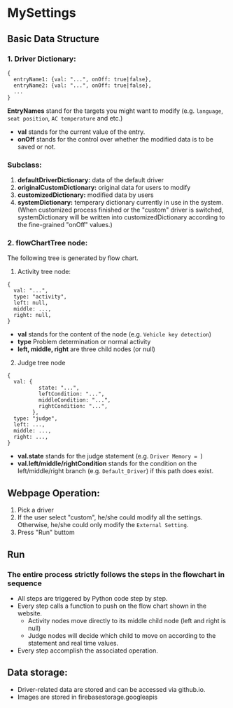 # MySettings

## Basic Data Structure
### 1. Driver Dictionary:
```
{
  entryName1: {val: "...", onOff: true|false},
  entryName2: {val: "...", onOff: true|false},
  ...
}
```
**EntryNames** stand for the targets you might want to modify (e.g. `language`, `seat position`, `AC temperature` and etc.)
- **val** stands for the current value of the entry.
- **onOff** stands for the control over whether the modified data is to be saved or not.

### Subclass:
1. **defaultDriverDictionary:**
   data of the default driver
2. **originalCustomDictionary:**
   original data for users to modify
3. **customizedDictionary:**
   modified data by users
4. **systemDictionary:**
   temperary dictionary currently in use in the system. (When customized process finished or the "custom" driver is switched, systemDictionary will be written into customizedDictionary according to the fine-grained "onOff" values.)

### 2. flowChartTree node:
The following tree is generated by flow chart.
1. Activity tree node:
```
{
  val: "...",
  type: "activity",
  left: null,
  middle: ...,
  right: null,
}
```
- **val** stands for the content of the node (e.g. `Vehicle key detection`)
- **type** Problem determination or normal activity
- **left, middle, right** are three child nodes (or null)

2. Judge tree node
```
{
  val: {
          state: "...",
          leftCondition: "...",
          middleCondition: "...",
          rightCondition: "...",
        },
  type: "judge",
  left: ...,
  middle: ...,
  right: ...,
}
```

- **val.state** stands for the judge statement (e.g. `Driver Memory = `)
- **val.left/middle/rightCondition** stands for the condition on the left/middle/right branch (e.g. `Default_Driver`) if this path does exist.

## Webpage Operation:
1. Pick a driver
2. If the user select "custom", he/she could modify all the settings. Otherwise, he/she could only modify the `External Setting`.
3. Press "Run" buttom

## Run
### The entire process strictly follows the steps in the flowchart in sequence
- All steps are triggered by Python code step by step.
- Every step calls a function to push on the flow chart shown in the website.
  - Activity nodes move directly to its middle child node (left and right is null)
  - Judge nodes will decide which child to move on according to the statement and real time values.
- Every step accomplish the associated operation.

## Data storage:
- Driver-related data are stored and can be accessed via github.io.
- Images are stored in firebasestorage.googleapis
